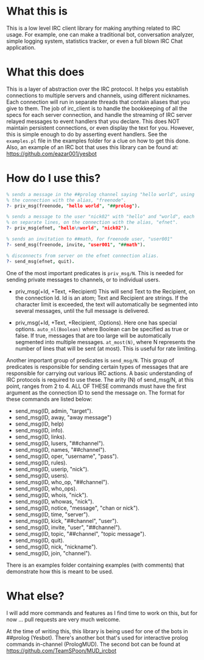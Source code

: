 
# What this is

This is a low level IRC client library for making anything related to
IRC usage. For example, one can make a traditional bot, conversation
analyzer, simple logging system, statistics tracker, or even a full
blown IRC Chat application.

# What this does

This is a layer of abstraction over the IRC protocol. It helps you
establish connections to multiple servers and channels, using different
nicknames. Each connection will run in separate threads that contain
aliases that you give to them. The job of irc_client is to handle the
bookkeeping of all the specs for each server connection, and handle the
streaming of IRC server relayed messages to event handlers that you
declare. This does NOT maintain persistent connections, or even display
the text for you. However, this is simple enough to do by asserting 
event handlers. See the `examples.pl` file in the examples folder for a
clue on how to get this done. Also, an example of an IRC bot that uses
this library can be found at: https://github.com/eazar001/yesbot

# How do I use this?

```prolog
% sends a message in the ##prolog channel saying "hello world", using
% the connection with the alias, "freenode".
?- priv_msg(freenode, "hello world", "##prolog").

% sends a message to the user "nick02" with "hello" and "world", each
% on separate lines, on the connection with the alias, "efnet".
?- priv_msg(efnet, "hello\nworld", "nick02").

% sends an invitation to ##math, for freenode user, "user001"
?- send_msg(freenode, invite, "user001", "##math").

% disconnects from server on the efnet connection alias.
?- send_msg(efnet, quit).
```

One of the most important predicates is `priv_msg/N`. This is needed
for sending private messages to channels, or to individual users.

* priv_msg(+Id, +Text, +Recipient)
  This will send Text to the Recipient, on the connection Id. Id is
  an atom; Text and Recipient are strings. If the character limit is
  exceeded, the text will automatically be segmented into several
  messages, until the full message is delivered.

* priv_msg(+Id, +Text, +Recipient, :Options).
  Here one has special options. `auto_nl(Boolean)` where Boolean can be
  specified as true or false. If true, messages that are too large
  will be automatically segmented into multiple messages. `at_most(N)`,
  where N represents the number of lines that will be sent (at most).
  This is useful for rate limiting.

Another important group of predicates is `send_msg/N`. This group of
predicates is responsible for sending certain types of messages that
are responsible for carrying out various IRC actions. A basic
understanding of IRC protocols is required to use these. The arity (N)
of send_msg/N, at this point, ranges from 2 to 4. ALL OF THESE commands
must have the first argument as the connection ID to send the message
on. The format for these commands are listed below:

* send_msg(ID, admin, "target").
* send_msg(ID, away, "away message")
* send_msg(ID, help)
* send_msg(ID, info).
* send_msg(ID, links).
* send_msg(ID, lusers, "##channel").
* send_msg(ID, names, "##channel").
* send_msg(ID, oper, "username", "pass").
* send_msg(ID, rules).
* send_msg(ID, userip, "nick").
* send_msg(ID, users).
* send_msg(ID, who_op, "##channel").
* send_msg(ID, who_ops).
* send_msg(ID, whois, "nick").
* send_msg(ID, whowas, "nick").
* send_msg(ID, notice, "message", "chan or nick").
* send_msg(ID, time, "server").
* send_msg(ID, kick, "##channel", "user").
* send_msg(ID, invite, "user", "##channel").
* send_msg(ID, topic, "##channel", "topic message").
* send_msg(ID, quit).
* send_msg(ID, nick, "nickname").
* send_msg(ID, join, "channel").

There is an examples folder containing examples (with comments) that
demonstrate how this is meant to be used.

# What else?

I will add more commands and features as I find time to work on this,
but for now ... pull requests are very much welcome.

At the time of writing this, this library is being used for one of the
bots in ##prolog (Yesbot). There's another bot that's used for
interactive prolog commands in-channel (PrologMUD). The second bot can
be found at https://github.com/TeamSPoon/MUD_ircbot


